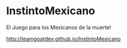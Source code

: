InstintoMexicano
================

El Juego para los Mexicanos de la muerte!

http://teamgoatdev.github.io/InstintoMexicano
